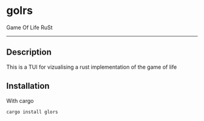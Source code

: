 # golrs

Game Of Life RuSt

---

## Description

This is a TUI for vizualising a rust implementation of the game of life

## Installation

With cargo

```sh
cargo install glors
```
